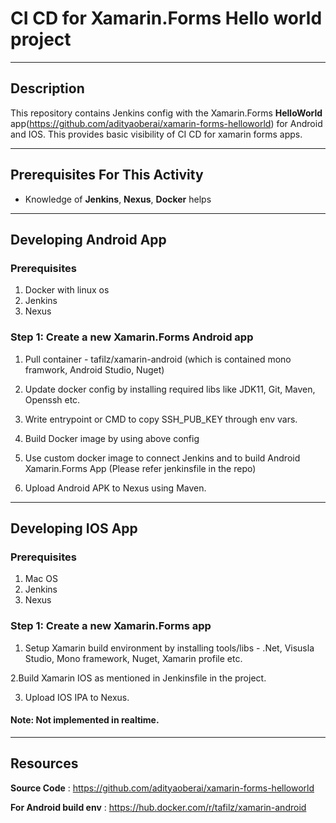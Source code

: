 # CI CD for Xamarin.Forms Hello world project

---

## Description

This repository contains Jenkins config with the Xamarin.Forms **HelloWorld** app(https://github.com/adityaoberai/xamarin-forms-helloworld) for Android and IOS. This provides basic visibility of CI CD for xamarin forms apps.

---

## Prerequisites For This Activity

* Knowledge of **Jenkins**, **Nexus**, **Docker** helps

---

## Developing Android App

### Prerequisites

1. Docker with linux os
2. Jenkins
3. Nexus

### Step 1: Create a new Xamarin.Forms Android app

1. Pull container - tafilz/xamarin-android (which is contained mono framwork, Android Studio, Nuget)

2. Update docker config by installing required libs like JDK11, Git, Maven, Openssh etc.

3. Write entrypoint or CMD to copy SSH_PUB_KEY through env vars.

4. Build Docker image by using above config

5. Use custom docker image to connect Jenkins and to build Android Xamarin.Forms App (Please refer jenkinsfile in the repo)

6. Upload Android APK to Nexus using Maven.

---

## Developing IOS App

### Prerequisites

1. Mac OS
2. Jenkins
3. Nexus

### Step 1: Create a new Xamarin.Forms app

1. Setup Xamarin build environment by installing tools/libs - .Net, Visusla Studio, Mono framework, Nuget, Xamarin profile etc.

2.Build Xamarin IOS as mentioned in Jenkinsfile in the project. 

3. Upload IOS IPA to Nexus.

#### Note: Not implemented in realtime. 

---

## Resources
**Source Code** : https://github.com/adityaoberai/xamarin-forms-helloworld

**For Android build env** : https://hub.docker.com/r/tafilz/xamarin-android

